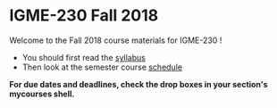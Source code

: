 # IGME-230 Fall 2018
Welcome to the Fall 2018 course materials for IGME-230 !
- You should first read the [syllabus](syllabus.md)
- Then look at the semester course [schedule](schedule.md)

**For due dates and deadlines, check the drop boxes in your section's mycourses shell.**
